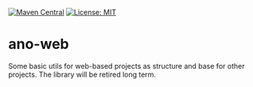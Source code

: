 [![Maven Central](https://maven-badges.herokuapp.com/maven-central/net.anotheria/ano-web/badge.svg)](https://maven-badges.herokuapp.com/maven-central/net.anotheria/ano-web)
[![License: MIT](https://img.shields.io/badge/License-MIT-green.svg)](https://opensource.org/licenses/MIT)


# ano-web

Some basic utils for web-based projects as structure and base for other projects. The library will be retired long term.

